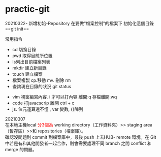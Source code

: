 # practic-git
20210322- 
新增初始-Repository 
在要做"檔案控制"的檔案下 初始化這個目錄 ==git init==

常用指令
+ cd 切換目錄
+ pwd 取得目前所位置
+ ls列出目前檔案列表
+ mkdir 建立新目錄
+ touch 建立檔案
+ 檔案複製 cp.移動 mv. 刪除 rm
+ 查詢現在目錄的狀況 git status

- vim 視窗編寫內容. i 才可以打內容  離開:q   存檔離開:wq
- code 打javacscrip  離開 ctrl + c
- js. 位元運算還不懂 , var 變數, {}陣列

20210307<br/>
在本地主機local  <font color=red>分3個為</font> working directory（工作資料夾）>> staging area（暫存區）>>和 repositories（檔案庫）。</br>
確認沒問題則 commit 到檔案庫中，最後 push 上去HUB- remote 環境。在 Git 中若是有和其他開發者一起合作，則會需要處理不同 branch 之間 conflict 和 merge 的問題。
